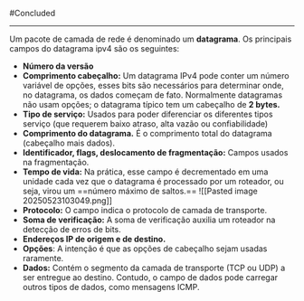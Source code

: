 
#Concluded 

---

 Um pacote de camada de rede é denominado um **datagrama**. Os principais campos do datagrama ipv4 são os seguintes: 
 - **Número da versão** 
 - **Comprimento cabeçalho:** Um datagrama IPv4 pode conter um número variável de opções, esses bits são necessários para determinar onde, no datagrama, os dados começam de fato. Normalmente datagramas não usam opções; o datagrama típico tem um cabeçalho de **2 bytes.**
 - **Tipo de serviço:** Usados para poder diferenciar os diferentes tipos serviço (que requerem baixo atraso, alta vazão ou confiabilidade) 
 - **Comprimento do datagrama.** É o comprimento total do datagrama (cabeçalho mais dados).
 - **Identificador, flags, deslocamento de fragmentação:** Campos usados na fragmentação.
 - **Tempo de vida:** Na prática, esse campo é decrementado em uma unidade cada vez que o datagrama é processado por um roteador, ou seja, virou um ==número máximo de saltos.==
![[Pasted image 20250523103049.png]]
- **Protocolo:** O campo indica o protocolo de camada de transporte.
- **Soma de verificação:** A soma de verificação auxilia um roteador na detecção de erros de bits. 
- **Endereços IP de origem e de destino.**
- **Opções**: A intenção é que as opções de cabeçalho sejam usadas raramente.
- **Dados:** Contém o segmento da camada de transporte (TCP ou UDP) a ser entregue ao destino. Contudo, o campo de dados pode carregar outros tipos de dados, como mensagens ICMP.


